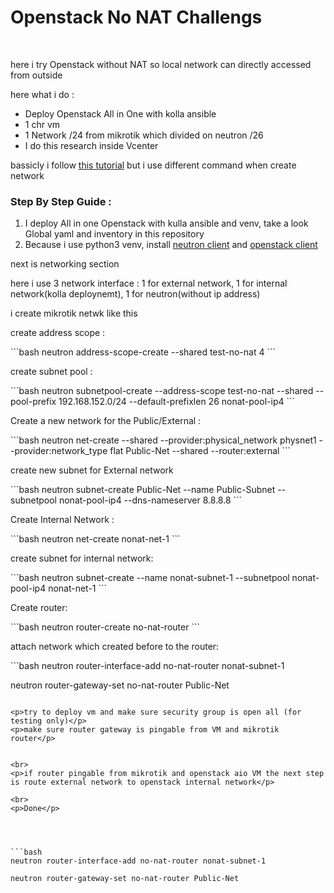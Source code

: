 <h1>Openstack No NAT Challengs</h1>
<br>
<p>
    here i try Openstack without NAT so local network can directly accessed from outside
</p>
<p>here what i do :</p>
<ul>
    <li>Deploy Openstack All in One with kolla ansible</li>
    <li>1 chr vm</li>
    <li>1 Network /24 from mikrotik which divided on neutron /26</li>
    <li>I do this research inside Vcenter</li>
</ul>

<p>bassicly i follow <a href="https://superuser.openstack.org/articles/disable-nat-ipv4-openstack/">this tutorial</a> but i use different command when create network</p>

<h3>Step By Step Guide :</h3>
<ol>
    <li>I deploy All in one Openstack with kulla ansible and venv, take a look Global yaml and inventory in this repository</li>
    <li>Because i use python3 venv, install <a href="https://pypi.org/project/python-openstackclient/">neutron client</a> and <a href="https://pypi.org/project/python-neutronclient/">openstack client</a></li>
</ol>   
<p>next is networking section</p>
<p>here i use 3 network interface : 1 for external network, 1 for internal network(kolla deploynemt), 1 for neutron(without ip address)</p>
<p>i create mikrotik netwk like this </p>

<p>create address scope :</p>
```bash
neutron address-scope-create --shared test-no-nat 4
```

<p>create subnet pool :</p>
```bash
neutron subnetpool-create --address-scope test-no-nat --shared --pool-prefix 192.168.152.0/24 --default-prefixlen 26 nonat-pool-ip4
```
<p>Create a new network for the Public/External :</p>
```bash
neutron net-create --shared --provider:physical_network physnet1 --provider:network_type flat Public-Net --shared --router:external
```
<br>
<p>create new subnet for External network</p>
```bash
neutron subnet-create Public-Net --name Public-Subnet --subnetpool nonat-pool-ip4 --dns-nameserver 8.8.8.8
```
<br>
<p>Create Internal Network :</p>
```bash
neutron net-create nonat-net-1
```

<br>
<p>create subnet for internal network:</p>
```bash
neutron subnet-create --name nonat-subnet-1 --subnetpool nonat-pool-ip4 nonat-net-1
```

<p>Create router: </p>
```bash
neutron router-create no-nat-router
```

<br>
<p>attach network which created before to the router:</p>
```bash
neutron router-interface-add no-nat-router nonat-subnet-1

neutron router-gateway-set no-nat-router Public-Net
```

<p>try to deploy vm and make sure security group is open all (for testing only)</p>
<p>make sure router gateway is pingable from VM and mikrotik router</p>


<br>
<p>if router pingable from mikrotik and openstack aio VM the next step is route external network to openstack internal network</p>

<br>
<p>Done</p>




```bash
neutron router-interface-add no-nat-router nonat-subnet-1

neutron router-gateway-set no-nat-router Public-Net
```
    
